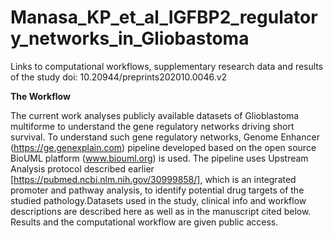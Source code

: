 # Manasa_KP_et_al_IGFBP2_regulatory_networks_in_Gliobastoma
Links to computational workflows, supplementary research data and results of the study
doi: 10.20944/preprints202010.0046.v2

**The Workflow**

The current work analyses publicly available datasets of Glioblastoma multiforme to understand the gene regulatory networks driving short survival. To understand such gene regulatory networks, Genome Enhancer (https://ge.genexplain.com) pipeline developed based on the open source BioUML platform (www.biouml.org) is used. The pipeline uses Upstream Analysis protocol described earlier [https://pubmed.ncbi.nlm.nih.gov/30999858/], which is an integrated promoter and pathway analysis, to identify potential drug targets of the studied pathology.Datasets used in the study, clinical info and workflow descriptions are described here as well as in the manuscript cited below. Results and the computational workflow are given public access. 
